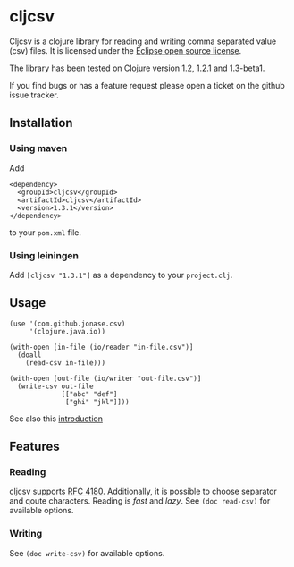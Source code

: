 # cljcsv

Cljcsv is a clojure library for reading and writing comma separated
value (csv) files. It is licensed under the [Eclipse open source
license](http://www.opensource.org/licenses/eclipse-1.0.php). 

The library has been tested on Clojure version 1.2, 1.2.1 and
1.3-beta1.

If you find bugs or has a feature request please open a ticket on the
github issue tracker.

## Installation

### Using maven

Add 

    <dependency>
      <groupId>cljcsv</groupId>
      <artifactId>cljcsv</artifactId>
      <version>1.3.1</version>
    </dependency>

to your `pom.xml` file.

### Using leiningen

Add `[cljcsv "1.3.1"]` as a dependency to your `project.clj`.

## Usage

    (use '(com.github.jonase.csv)
         '(clojure.java.io))

    (with-open [in-file (io/reader "in-file.csv")]
      (doall
        (read-csv in-file)))

    (with-open [out-file (io/writer "out-file.csv")]
      (write-csv out-file
                 [["abc" "def"]
                  ["ghi" "jkl"]]))

See also this [introduction](https://github.com/jonase/cljcsv/wiki/Intro)

## Features

### Reading

cljcsv supports [RFC
4180](http://tools.ietf.org/html/rfc4180). Additionally, it is
possible to choose separator and qoute characters. Reading is *fast*
and *lazy*. See `(doc read-csv)` for available options.

### Writing

See `(doc write-csv)` for available options.
